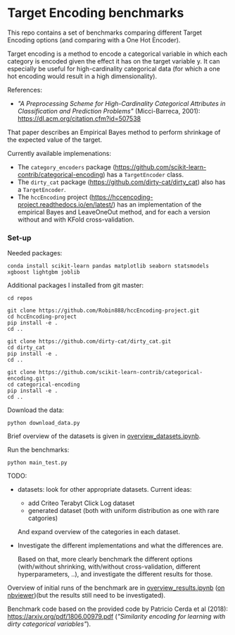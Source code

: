 # Target Encoding benchmarks

This repo contains a set of benchmarks comparing different Target Encoding
options (and comparing with a One Hot Encoder).

Target encoding is a method to encode a categorical variable in which each
category is encoded given the effect it has on the target variable y.
It can especially be useful for high-cardinality categorical data (for which
a one hot encoding would result in a high dimensionality).

References:

- *"A Preprocessing Scheme for High-Cardinality Categorical Attributes in Classification and Prediction Problems"* (Micci-Barreca, 2001): https://dl.acm.org/citation.cfm?id=507538

That paper describes an Empirical Bayes method to perform shrinkage of the
expected value of the target.

Currently available implemenations:

- The `category_encoders` package (https://github.com/scikit-learn-contrib/categorical-encoding)
  has a `TargetEncoder` class.
- The `dirty_cat` package (https://github.com/dirty-cat/dirty_cat) also has a
  `TargetEncoder`.
- The `hccEncoding` project (https://hccencoding-project.readthedocs.io/en/latest/)
  has an implementation of the empirical Bayes and LeaveOneOut method, and for each
  a version without and with KFold cross-validation.


### Set-up

Needed packages:

```
conda install scikit-learn pandas matplotlib seaborn statsmodels xgboost lightgbm joblib
```

Additional packages I installed from git master:

```
cd repos

git clone https://github.com/Robin888/hccEncoding-project.git
cd hccEncoding-project
pip install -e .
cd ..

git clone https://github.com/dirty-cat/dirty_cat.git
cd dirty_cat
pip install -e .
cd ..

git clone https://github.com/scikit-learn-contrib/categorical-encoding.git
cd categorical-encoding
pip install -e .
cd ..
```

Download the data:

```
python download_data.py
```

Brief overview of the datasets is given in [overview_datasets.ipynb](overview_datasets.ipynb).

Run the benchmarks:

```
python main_test.py
```

TODO:

* datasets: look for other appropriate datasets. Current ideas:
    * add Criteo Terabyt Click Log dataset
    * generated dataset (both with uniform distribution as one with rare catgories)

  And expand overview of the categories in each dataset.

* Investigate the different implementations and what the differences are.

  Based on that, more clearly benchmark the different options (with/without shrinking,
  with/without cross-validation, different hyperparameters, ..), and investigate
  the different results for those.


Overview of initial runs of the benchmark are in [overview_results.ipynb](overview_results.ipynb) ([on nbviewer](http://nbviewer.jupyter.org/github/jorisvandenbossche/target-encoder-benchmarks/blob/master/overview_results.ipynb))(but the results still need to be investigated).


Benchmark code based on the provided code by Patricio Cerda et al (2018): https://arxiv.org/pdf/1806.00979.pdf (*"Similarity encoding for learning with dirty categorical variables"*).
